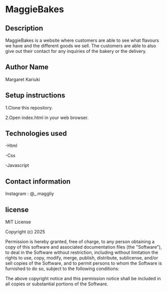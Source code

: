 # MaggieBakes

## Description

MaggieBakes is a website where customers are able to see what flavours we have and the different goods we sell. The customers are able to also give out their contact for any inquiries of the bakery or the delivery.

## Author Name

Margaret Kariuki

## Setup instructions

1.Clone this repository.

2.Open index.html in your web browser.

## Technologies used

-Html

-Css

-Javascript

## Contact information

Instagram : @\_.maggliy

## license

MIT License

Copyright (c) 2025

Permission is hereby granted, free of charge, to any person obtaining a copy of this software and associated documentation files (the "Software"), to deal in the Software without restriction, including without limitation the rights to use, copy, modify, merge, publish, distribute, sublicense, and/or sell copies of the Software, and to permit persons to whom the Software is furnished to do so, subject to the following conditions:

The above copyright notice and this permission notice shall be included in all copies or substantial portions of the Software.
